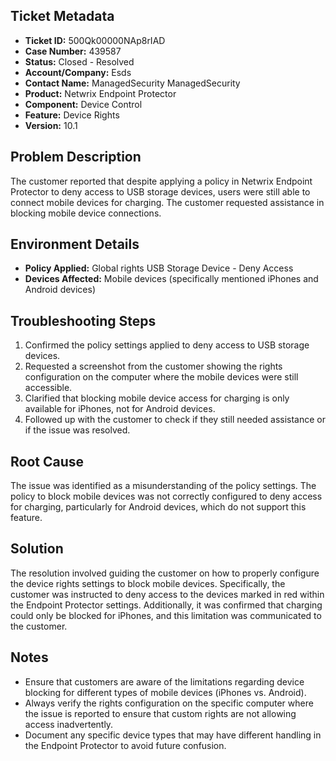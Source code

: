 ## Ticket Metadata
- **Ticket ID:** 500Qk00000NAp8rIAD
- **Case Number:** 439587
- **Status:** Closed - Resolved
- **Account/Company:** Esds
- **Contact Name:** ManagedSecurity ManagedSecurity
- **Product:** Netwrix Endpoint Protector
- **Component:** Device Control
- **Feature:** Device Rights
- **Version:** 10.1

## Problem Description
The customer reported that despite applying a policy in Netwrix Endpoint Protector to deny access to USB storage devices, users were still able to connect mobile devices for charging. The customer requested assistance in blocking mobile device connections.

## Environment Details
- **Policy Applied:** Global rights USB Storage Device - Deny Access
- **Devices Affected:** Mobile devices (specifically mentioned iPhones and Android devices)

## Troubleshooting Steps
1. Confirmed the policy settings applied to deny access to USB storage devices.
2. Requested a screenshot from the customer showing the rights configuration on the computer where the mobile devices were still accessible.
3. Clarified that blocking mobile device access for charging is only available for iPhones, not for Android devices.
4. Followed up with the customer to check if they still needed assistance or if the issue was resolved.

## Root Cause
The issue was identified as a misunderstanding of the policy settings. The policy to block mobile devices was not correctly configured to deny access for charging, particularly for Android devices, which do not support this feature.

## Solution
The resolution involved guiding the customer on how to properly configure the device rights settings to block mobile devices. Specifically, the customer was instructed to deny access to the devices marked in red within the Endpoint Protector settings. Additionally, it was confirmed that charging could only be blocked for iPhones, and this limitation was communicated to the customer.

## Notes
- Ensure that customers are aware of the limitations regarding device blocking for different types of mobile devices (iPhones vs. Android).
- Always verify the rights configuration on the specific computer where the issue is reported to ensure that custom rights are not allowing access inadvertently.
- Document any specific device types that may have different handling in the Endpoint Protector to avoid future confusion.